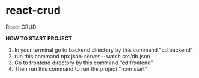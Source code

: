 # react-crud
React CRUD

**HOW TO START PROJECT**
1. In your terminal go to backend directory by this command "cd backend"
2. run this command npx json-server --watch src/db.json
3. Go to frontend directory by this command "cd frontend"
4. Then run this command to run the project "npm start"

